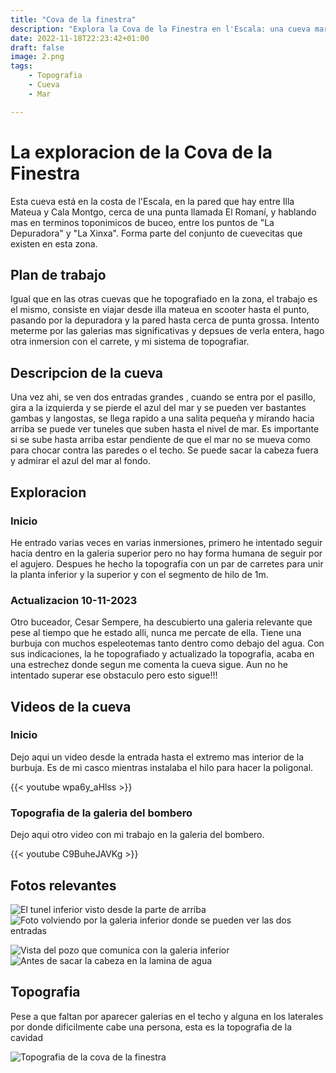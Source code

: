 ```yaml
---
title: "Cova de la finestra"
description: "Explora la Cova de la Finestra en l'Escala: una cueva marina con túneles a mar abierto. Descubre su topografía, exploración y hallazgos recientes de espeleobuceo." # <--- Pega aquí la descripción
date: 2022-11-18T22:23:42+01:00
draft: false
image: 2.png
tags:
    - Topografia
    - Cueva
    - Mar

---
```


# La exploracion de la Cova de la Finestra

Esta cueva está en la costa de l'Escala, en la pared que hay entre Illa Mateua y Cala Montgo, cerca de una punta llamada El Romaní, y hablando mas en terminos toponimicos de buceo, entre los puntos de "La Depuradora" y "La Xinxa". Forma parte del conjunto de cuevecitas que existen en esta zona. 

## Plan de trabajo

Igual que en las otras cuevas que he topografiado en la zona, el trabajo es el mismo, consiste en viajar desde illa mateua en scooter hasta el punto, pasando por la depuradora y la pared hasta cerca de punta grossa. Intento meterme por las galerias mas significativas y depsues de verla entera, hago otra inmersion con el carrete, y mi sistema de topografiar.

## Descripcion de la cueva

Una vez ahi, se ven dos entradas grandes , cuando se entra por el pasillo, gira a la izquierda y se pierde el azul del mar y se pueden ver bastantes gambas y langostas, se llega rapido a una salita pequeña y mirando hacia arriba se puede ver tuneles que suben hasta el nivel de mar. Es importante si se sube hasta arriba estar pendiente de que el mar no se mueva como para chocar contra las paredes o el techo. Se puede sacar la cabeza fuera y admirar el azul del mar al fondo.

## Exploracion

### Inicio

He entrado varias veces en varias inmersiones, primero he intentado seguir hacia dentro en la galeria superior pero no hay forma humana de seguir por el agujero. Despues he hecho la topografia con un par de carretes para unir la planta inferior y la superior y con el segmento de hilo de 1m.

### Actualizacion 10-11-2023

Otro buceador, Cesar Sempere, ha descubierto una galeria relevante que pese al tiempo que he estado alli, nunca me percate de ella. Tiene una burbuja con muchos espeleotemas tanto dentro como debajo del agua. Con sus indicaciones, la he topografiado y actualizado la topografia, acaba en una estrechez donde segun me comenta la cueva sigue. Aun no he intentado superar ese obstaculo pero esto sigue!!!

## Videos de la cueva

### Inicio
Dejo aqui un video desde la entrada hasta el extremo mas interior de la burbuja. Es de mi casco mientras instalaba el hilo para hacer la poligonal.

{{< youtube wpa6y_aHlss >}}

### Topografia de la galeria del bombero
Dejo aqui otro video con mi trabajo en la galeria del bombero.

{{< youtube C9BuheJAVKg >}}


## Fotos relevantes
![El tunel inferior visto desde la parte de arriba](1.webp)
![Foto volviendo por la galeria inferior donde se pueden ver las dos entradas](2.webp)

![Vista del pozo que comunica con la galeria inferior](3.webp)
![Antes de sacar la cabeza en la lamina de agua](4.webp)

## Topografia

Pese a que faltan por aparecer galerias en el techo y alguna en los laterales por donde dificilmente cabe una persona, esta es la topografia de la cavidad

![Topografia de la cova de la finestra](topo2.png)

